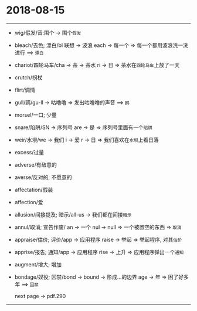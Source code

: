 # 2018-08-15

---

- wig/假发/音:围个 -> 围个`假发`  
- bleach/去色; 漂白/bl 联想 -> 波浪 each -> 每一个 => 每一个都用波浪洗一洗进行 ==> `漂白`
- chariot/四轮马车/cha -> 茶 -> 茶水 ri -> 日 => 茶水在`四轮马车`上放了一天
- crutch/拐杖
- flirt/调情
- gull/鸥/gu-ll -> 咕噜噜 => 发出咕噜噜的声音 ==> `鸥`
- morsel/一口; 少量
- snare/陷阱/SN -> 序列号 are -> 是 => 序列号里面有一个`陷阱`
- weir/水坝/we -> 我们 i -> 爱 r -> 日 => 我们喜欢在`水坝`上看日落
- excess/过量
- adverse/有敌意的
- averse/反对的; 不愿意的
- affectation/假装
- affection/爱
- allusion/间接提及; 暗示/all-us -> 我们都在间接`暗示`
- annul/取消; 宣告作废/ an -> 一个 nul -> null => 一个被置空的东西 => `取消`
- appraise/估价; 评价/app -> 应用程序 raise -> 举起 => 举起程序, 对其`估价`
- apprise/报告; 通知/app -> 应用程序 rise -> 上升 => 应用程序弹出一个`通知`
- augment/增大; 增加
- bondage/奴役; 囚禁/bond -> bound -> 形成...的边界 age -> 年 => 困了好多年 ==> `囚禁`

    next page -> pdf.290

---   
